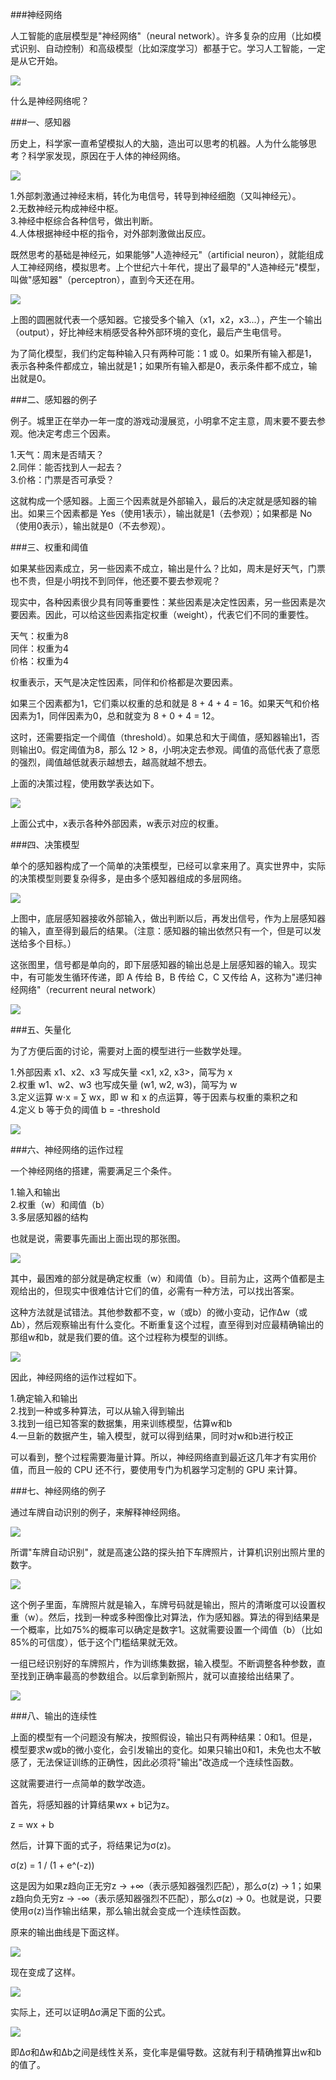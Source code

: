 ###神经网络

人工智能的底层模型是"神经网络"（neural network）。许多复杂的应用（比如模式识别、自动控制）和高级模型（比如深度学习）都基于它。学习人工智能，一定是从它开始。

![](http://www.ruanyifeng.com/blogimg/asset/2017/bg2017071201.jpg)


什么是神经网络呢？

###一、感知器

历史上，科学家一直希望模拟人的大脑，造出可以思考的机器。人为什么能够思考？科学家发现，原因在于人体的神经网络。

![](http://www.ruanyifeng.com/blogimg/asset/2017/bg2017071212.png)

1.外部刺激通过神经末梢，转化为电信号，转导到神经细胞（又叫神经元）。<br/>
2.无数神经元构成神经中枢。<br/>
3.神经中枢综合各种信号，做出判断。<br/>
4.人体根据神经中枢的指令，对外部刺激做出反应。

既然思考的基础是神经元，如果能够"人造神经元"（artificial neuron），就能组成人工神经网络，模拟思考。上个世纪六十年代，提出了最早的"人造神经元"模型，叫做"感知器"（perceptron），直到今天还在用。

![](http://www.ruanyifeng.com/blogimg/asset/2017/bg2017071202.png)

上图的圆圈就代表一个感知器。它接受多个输入（x1，x2，x3...），产生一个输出（output），好比神经末梢感受各种外部环境的变化，最后产生电信号。

为了简化模型，我们约定每种输入只有两种可能：1 或 0。如果所有输入都是1，表示各种条件都成立，输出就是1；如果所有输入都是0，表示条件都不成立，输出就是0。

###二、感知器的例子

例子。城里正在举办一年一度的游戏动漫展览，小明拿不定主意，周末要不要去参观。他决定考虑三个因素。

1.天气：周末是否晴天？<br/>
2.同伴：能否找到人一起去？<br/>
3.价格：门票是否可承受？<br/>

这就构成一个感知器。上面三个因素就是外部输入，最后的决定就是感知器的输出。如果三个因素都是 Yes（使用1表示），输出就是1（去参观）；如果都是 No（使用0表示），输出就是0（不去参观）。

###三、权重和阈值

如果某些因素成立，另一些因素不成立，输出是什么？比如，周末是好天气，门票也不贵，但是小明找不到同伴，他还要不要去参观呢？

现实中，各种因素很少具有同等重要性：某些因素是决定性因素，另一些因素是次要因素。因此，可以给这些因素指定权重（weight），代表它们不同的重要性。

天气：权重为8<br/>
同伴：权重为4<br/>
价格：权重为4<br/>

权重表示，天气是决定性因素，同伴和价格都是次要因素。

如果三个因素都为1，它们乘以权重的总和就是 8 + 4 + 4 = 16。如果天气和价格因素为1，同伴因素为0，总和就变为 8 + 0 + 4 = 12。

这时，还需要指定一个阈值（threshold）。如果总和大于阈值，感知器输出1，否则输出0。假定阈值为8，那么 12 > 8，小明决定去参观。阈值的高低代表了意愿的强烈，阈值越低就表示越想去，越高就越不想去。

上面的决策过程，使用数学表达如下。

![](http://www.ruanyifeng.com/blogimg/asset/2017/bg2017071203.png)

上面公式中，x表示各种外部因素，w表示对应的权重。

###四、决策模型

单个的感知器构成了一个简单的决策模型，已经可以拿来用了。真实世界中，实际的决策模型则要复杂得多，是由多个感知器组成的多层网络。

![](http://www.ruanyifeng.com/blogimg/asset/2017/bg2017071205.png)

上图中，底层感知器接收外部输入，做出判断以后，再发出信号，作为上层感知器的输入，直至得到最后的结果。（注意：感知器的输出依然只有一个，但是可以发送给多个目标。）

这张图里，信号都是单向的，即下层感知器的输出总是上层感知器的输入。现实中，有可能发生循环传递，即 A 传给 B，B 传给 C，C 又传给 A，这称为"递归神经网络"（recurrent neural network）

![](http://www.ruanyifeng.com/blogimg/asset/2017/bg2017071211.png)

###五、矢量化

为了方便后面的讨论，需要对上面的模型进行一些数学处理。

1.外部因素 x1、x2、x3 写成矢量 <x1, x2, x3>，简写为 x<br/>
2.权重 w1、w2、w3 也写成矢量 (w1, w2, w3)，简写为 w<br/>
3.定义运算 w⋅x = ∑ wx，即 w 和 x 的点运算，等于因素与权重的乘积之和<br/>
4.定义 b 等于负的阈值 b = -threshold<br/>

![](http://www.ruanyifeng.com/blogimg/asset/2017/bg2017071206.png)

###六、神经网络的运作过程

一个神经网络的搭建，需要满足三个条件。

1.输入和输出<br/>
2.权重（w）和阈值（b）<br/>
3.多层感知器的结构<br/>

也就是说，需要事先画出上面出现的那张图。

![](http://www.ruanyifeng.com/blogimg/asset/2017/bg2017071205.png)

其中，最困难的部分就是确定权重（w）和阈值（b）。目前为止，这两个值都是主观给出的，但现实中很难估计它们的值，必需有一种方法，可以找出答案。

这种方法就是试错法。其他参数都不变，w（或b）的微小变动，记作Δw（或Δb），然后观察输出有什么变化。不断重复这个过程，直至得到对应最精确输出的那组w和b，就是我们要的值。这个过程称为模型的训练。

![](http://www.ruanyifeng.com/blogimg/asset/2017/bg2017071207.png)

因此，神经网络的运作过程如下。

1.确定输入和输出<br/>
2.找到一种或多种算法，可以从输入得到输出<br/>
3.找到一组已知答案的数据集，用来训练模型，估算w和b<br/>
4.一旦新的数据产生，输入模型，就可以得到结果，同时对w和b进行校正<br/>

可以看到，整个过程需要海量计算。所以，神经网络直到最近这几年才有实用价值，而且一般的 CPU 还不行，要使用专门为机器学习定制的 GPU 来计算。

###七、神经网络的例子

通过车牌自动识别的例子，来解释神经网络。

![](http://www.ruanyifeng.com/blogimg/asset/2017/bg2017071215.jpg)

所谓"车牌自动识别"，就是高速公路的探头拍下车牌照片，计算机识别出照片里的数字。

![](http://www.ruanyifeng.com/blogimg/asset/2017/bg2017071216.jpg)

这个例子里面，车牌照片就是输入，车牌号码就是输出，照片的清晰度可以设置权重（w）。然后，找到一种或多种图像比对算法，作为感知器。算法的得到结果是一个概率，比如75%的概率可以确定是数字1。这就需要设置一个阈值（b）（比如85%的可信度），低于这个门槛结果就无效。

一组已经识别好的车牌照片，作为训练集数据，输入模型。不断调整各种参数，直至找到正确率最高的参数组合。以后拿到新照片，就可以直接给出结果了。

![](http://www.ruanyifeng.com/blogimg/asset/2017/bg2017071217.png)

###八、输出的连续性

上面的模型有一个问题没有解决，按照假设，输出只有两种结果：0和1。但是，模型要求w或b的微小变化，会引发输出的变化。如果只输出0和1，未免也太不敏感了，无法保证训练的正确性，因此必须将"输出"改造成一个连续性函数。

这就需要进行一点简单的数学改造。

首先，将感知器的计算结果wx + b记为z。

z = wx + b

然后，计算下面的式子，将结果记为σ(z)。

σ(z) = 1 / (1 + e^(-z))

这是因为如果z趋向正无穷z → +∞（表示感知器强烈匹配），那么σ(z) → 1；如果z趋向负无穷z → -∞（表示感知器强烈不匹配），那么σ(z) → 0。也就是说，只要使用σ(z)当作输出结果，那么输出就会变成一个连续性函数。

原来的输出曲线是下面这样。

![](http://www.ruanyifeng.com/blogimg/asset/2017/bg2017071208.png)

现在变成了这样。

![](http://www.ruanyifeng.com/blogimg/asset/2017/bg2017071209.png)

实际上，还可以证明Δσ满足下面的公式。

![](http://www.ruanyifeng.com/blogimg/asset/2017/bg2017071210.png)

即Δσ和Δw和Δb之间是线性关系，变化率是偏导数。这就有利于精确推算出w和b的值了。
